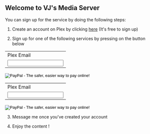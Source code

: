 ## Welcome to VJ's Media Server

You can sign up for the service by doing the following steps:

1) Create an account on Plex by clicking <a href="https://www.plex.tv/sign-up/">here</a> (It's free to sign up)

2) Sign up for one of the following services by pressing on the button below

<form action="https://www.paypal.com/cgi-bin/webscr" method="post" target="_top">
<input type="hidden" name="cmd" value="_s-xclick">
<input type="hidden" name="hosted_button_id" value="HLVXSK538NRQA">
<table>
<tr><td><input type="hidden" name="on0" value="Plex Email">Plex Email</td></tr><tr><td><input type="text" name="os0" maxlength="200"></td></tr>
</table>
<input type="image" src="https://www.paypalobjects.com/en_US/i/btn/btn_subscribeCC_LG.gif" border="0" name="submit" alt="PayPal - The safer, easier way to pay online!">
<img alt="" border="0" src="https://www.paypalobjects.com/en_US/i/scr/pixel.gif" width="1" height="1">
</form>

<form action="https://www.paypal.com/cgi-bin/webscr" method="post" target="_top">
<input type="hidden" name="cmd" value="_s-xclick">
<input type="hidden" name="hosted_button_id" value="JSE8EP2KRWRHJ">
<table>
<tr><td><input type="hidden" name="on0" value="Plex Email">Plex Email</td></tr><tr><td><input type="text" name="os0" maxlength="200"></td></tr>
</table>
<input type="image" src="https://www.paypalobjects.com/en_US/i/btn/btn_subscribeCC_LG.gif" border="0" name="submit" alt="PayPal - The safer, easier way to pay online!">
<img alt="" border="0" src="https://www.paypalobjects.com/en_US/i/scr/pixel.gif" width="1" height="1">
</form>


3) Message me once you've created your account

4) Enjoy the content !
